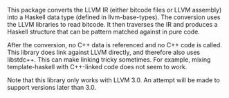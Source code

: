 This package converts the LLVM IR (either bitcode files or LLVM
assembly) into a Haskell data type (defined in llvm-base-types).  The
conversion uses the LLVM libraries to read bitcode.  It then traverses
the IR and produces a Haskell structure that can be pattern matched
against in pure code.

After the conversion, no C++ data is referenced and no C++ code is
called.  This library does link against LLVM directly, and therefore
also uses libstdc++.  This can make linking tricky sometimes.  For
example, mixing template-haskell with C++-linked code does not seem to
work.

Note that this library only works with LLVM 3.0.  An attempt will be
made to support versions later than 3.0.
